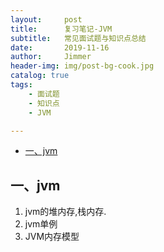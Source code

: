 ```yaml
---
layout:     post
title:      复习笔记-JVM
subtitle:   常见面试题与知识点总结
date:       2019-11-16
author:     Jimmer
header-img: img/post-bg-cook.jpg
catalog: true
tags:
    - 面试题
    - 知识点
    - JVM

---
```

<!-- TOC -->

- [一、jvm](#%e4%b8%80jvm)

<!-- /TOC -->

## 一、jvm
  
1. jvm的堆内存,栈内存.
2. jvm单例
3. JVM内存模型
  